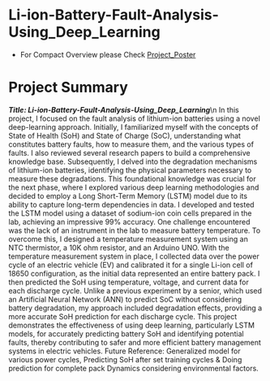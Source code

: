 # Li-ion-Battery-Fault-Analysis-Using_Deep_Learning
- For Compact Overview please Check [Project_Poster](https://github.com/vardanpopli/Li-ion-Battery-Fault-Analysis/blob/main/Work_images/Poster_SPARK_2024.pdf)

# Project Summary
***Title: Li-ion-Battery-Fault-Analysis-Using_Deep_Learning***\n
In this project, I focused on the fault analysis of lithium-ion batteries using a novel deep-learning approach. Initially, I familiarized myself with the concepts of State of Health (SoH)
and State of Charge (SoC), understanding what constitutes battery faults, how to measure
them, and the various types of faults. I also reviewed several research papers to build a
comprehensive knowledge base. Subsequently, I delved into the degradation mechanisms of lithium-ion batteries, identifying
the physical parameters necessary to measure these degradations. This foundational
knowledge was crucial for the next phase, where I explored various deep learning
methodologies and decided to employ a Long Short-Term Memory (LSTM) model due to its
ability to capture long-term dependencies in data. I developed and tested the LSTM model using a dataset of sodium-ion coin cells prepared in
the lab, achieving an impressive 99% accuracy. One challenge encountered was the lack of an
instrument in the lab to measure battery temperature. To overcome this, I designed a
temperature measurement system using an NTC thermistor, a 10K ohm resistor, and an
Arduino UNO. With the temperature measurement system in place, I collected data over the power cycle of
an electric vehicle (EV) and calibrated it for a single Li-ion cell of 18650 configuration, as
the initial data represented an entire battery pack. I then predicted the SoH using temperature, voltage, and current data for each discharge cycle. Unlike a previous experiment by a senior, which used an Artificial Neural Network (ANN) to predict SoC without considering battery
degradation, my approach included degradation effects, providing a more accurate SoH
prediction for each discharge cycle. This project demonstrates the effectiveness of using deep learning, particularly LSTM models, for accurately predicting battery SoH and identifying potential faults, thereby contributing to
safer and more efficient battery management systems in electric vehicles. Future Reference: Generalized model for various power cycles, Predicting SoH after set
training cycles & Doing prediction for complete pack Dynamics considering environmental
factors.
